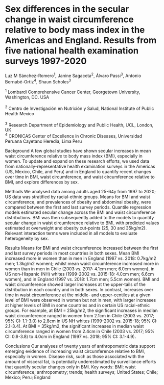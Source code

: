# Sex differences in the secular change in waist circumference relative to body mass index in the Americas and England. Results from five national health examination surveys 1997-2020

Luz M Sánchez-Romero<sup>1</sup>, Janine Sagaceta<sup>2</sup>, Álvaro Passi<sup>3</sup>, Antonio Bernabé-Ortiz<sup>4</sup>, Shaun Scholes<sup>3</sup>

<sup>1</sup> Lombardi Comprehensive Cancer Center, Georgetown University, Washington, DC. USA  
<br><sup>2</sup> Centro de Investigación en Nutrición y Salud, National Institute of Public Health Mexico  
<br><sup>3</sup> Research Department of Epidemiology and Public Health, UCL, London, UK
<br><sup>4</sup> CRONICAS Center of Excellence in Chronic Diseases, Universidad Peruana Cayetano Heredia, Lima Peru


Background
A few global studies have shown secular increases in mean waist circumference relative to body mass index (BMI), especially in women. To update and expand on these research efforts, we used data from nationally-representative health examination surveys in the Americas (US, Mexico, Chile, and Peru) and in England to quantify recent changes over time in BMI, waist circumference, and waist circumference relative to BMI, and explore differences by sex. 

Methods
We analysed data among adults aged 25-64y from 1997 to 2020; US data was stratified by racial-ethnic groups. Means for BMI and waist circumference, and prevalences of obesity and abdominal obesity, were compared between the first and last survey periods. Quantile regression models estimated secular change across the BMI and waist circumference distributions. BMI was then subsequently added to the models to quantify secular change in waist circumference relative to BMI, with predicted values estimated at overweight and obesity cut-points (25, 30 and 35kg/m2). Relevant interaction terms were included in all models to evaluate heterogeneity by sex. 

Results
Means for BMI and waist circumference increased between the first and last survey periods in most countries in both sexes. Mean BMI increased more in women than in men in England (1997 vs. 2018: 0.7kg/m2 men; 1.3kg/m2 women); whilst mean waist circumference increased more in women than in men in Chile (2003 vs. 2017: 4.1cm men; 6.0cm women), in US non-Hispanic (NH) whites (1999-2002 vs. 2015-18: 4.0cm men; 6.6cm women), and in England (1997 vs. 2018: 1.7cm men; 5.5cm women).
BMI and waist circumference showed larger increases at the upper-tails of the distribution in each country and in both sexes. In contrast, increases over time in waist circumference at the middle- and upper-centiles at a given level of BMI were observed in women but not in men, with larger increases at higher levels of BMI in some countries and in certain US racial-ethnic groups. For example, at BMI = 25kg/m2, the significant increases in median waist circumference ranged in women from 2.1cm in Chile (2003 vs. 2017; 95% CI: 1.1-3.0) to 2.8cm in US NH whites (1999-2002 vs. 2015-18; 95% CI: 2.1-3.4). At BMI = 35kg/m2, the significant increases in median waist circumference ranged in women from 2.4cm in Chile (2003 vs. 2017; 95% CI: 0.9-3.8) to 4.0cm in England (1997 vs. 2018; 95% CI: 3.1-4.9).  

Conclusions
Our analyses of twenty years of anthropometric data support emerging evidence of increasing waist circumference relative to BMI, especially in women. Disease risk, such as those associated with the amount of visceral fat, is potentially underestimated by surveillance efforts that quantify secular changes only in BMI. 
Key words: BMI; waist circumference; anthropometry; trends; health surveys; United States; Chile; Mexico; Peru; England

